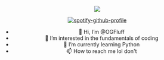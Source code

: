 <p align="center">
  <a ><img src="https://readme-typing-svg.herokuapp.com/?font=VT323&size=100&color=ff0000&center=true&width=1200&height=140&lines=D+E+F+N+O+T"></a>
</p>

<div align="center">

[![spotify-github-profile](https://spotify-github-profile.kittinanx.com/api/view?uid=cg2leii3szkp6t9lb9wfnzrar&cover_image=true&theme=default&show_offline=true&background_color=000000&interchange=false&bar_color_cover=true&bar_color=e60000)](https://github.com/kittinan/spotify-github-profile)




- 👋 Hi, I’m @OGFluff
- 👀 I’m interested in the fundamentals of coding
- 🌱 I’m currently learning Python
- 📫 How to reach me lol don't

<!---
OGFluff/OGFluff is a ✨ special ✨ repository because its `README.md` (this file) appears on your GitHub profile.
You can click the Preview link to take a look at your changes.
--->
